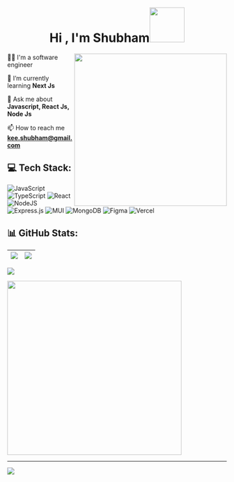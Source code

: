 ## <h1 align="center"><span>Hi , I'm Shubham</span><img width=80 src="https://github.com/images/mona-whisper.gif" /></h1>

<img align="right" width="350" src="https://media.giphy.com/media/kGdWDdaIEN5yDWKmg4/giphy.gif?cid=ecf05e47x076fbt4bw828s1sieby21ql7qjfpmhg800hplbl&ep=v1_gifs_search&rid=giphy.gif&ct=g"/>

👨‍💻 I'm a software engineer 

🌱 I’m currently learning **Next Js**

 💬 Ask me about **Javascript, React Js, Node Js**
 
 📫 How to reach me **kee.shubham@gmail.com**

##  💻 Tech Stack:
![JavaScript](https://img.shields.io/badge/javascript-%23323330.svg?style=for-the-badge&logo=javascript&logoColor=%23F7DF1E) ![TypeScript](https://img.shields.io/badge/typescript-%23007ACC.svg?style=for-the-badge&logo=typescript&logoColor=white)
![React](https://img.shields.io/badge/react-%2320232a.svg?style=for-the-badge&logo=react&logoColor=%2361DAFB)
![NodeJS](https://img.shields.io/badge/node.js-6DA55F?style=for-the-badge&logo=node.js&logoColor=white)  
![Express.js](https://img.shields.io/badge/express.js-%23404d59.svg?style=for-the-badge&logo=express&logoColor=%2361DAFB) ![MUI](https://img.shields.io/badge/MUI-%230081CB.svg?style=for-the-badge&logo=mui&logoColor=white) ![MongoDB](https://img.shields.io/badge/MongoDB-%234ea94b.svg?style=for-the-badge&logo=mongodb&logoColor=white)  ![Figma](https://img.shields.io/badge/figma-%23F24E1E.svg?style=for-the-badge&logo=figma&logoColor=white)
![Vercel](https://img.shields.io/badge/vercel-%23000000.svg?style=for-the-badge&logo=vercel&logoColor=white) 
## 📊 GitHub Stats:
![](https://github-readme-stats.vercel.app/api?username=kishubham&theme=dark&hide_border=false&include_all_commits=false&count_private=false)|![](https://github-readme-stats.vercel.app/api/top-langs/?username=kishubham&theme=dark&hide_border=false&include_all_commits=false&count_private=false&layout=compact)
|-|-|

![](https://github-readme-streak-stats.herokuapp.com/?user=kishubham&theme=dark&hide_border=false)<br/>


<img src='https://memer-new.vercel.app/' style="height: 400px;"/>

---
[![](https://visitcount.itsvg.in/api?id=kishubham&icon=6&color=1)](https://visitcount.itsvg.in)
